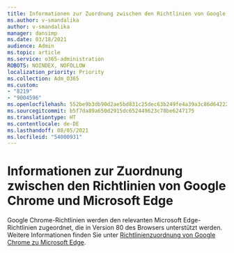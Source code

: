 ```yaml
---
title: Informationen zur Zuordnung zwischen den Richtlinien von Google Chrome und Microsoft Edge
ms.author: v-smandalika
author: v-smandalika
manager: dansimp
ms.date: 03/18/2021
audience: Admin
ms.topic: article
ms.service: o365-administration
ROBOTS: NOINDEX, NOFOLLOW
localization_priority: Priority
ms.collection: Adm_O365
ms.custom:
- "8219"
- "9004596"
ms.openlocfilehash: 552be9b3db90d2ae5bd831c25dec63b249fe4a39a3c86d64222cdaf8297f1043
ms.sourcegitcommit: b5f7da89a650d2915dc652449623c78be6247175
ms.translationtype: HT
ms.contentlocale: de-DE
ms.lasthandoff: 08/05/2021
ms.locfileid: "54000931"
---
```

# <a name="learn-about-mapping-between-google-chromes-and-microsoft-edges-policies"></a>Informationen zur Zuordnung zwischen den Richtlinien von Google Chrome und Microsoft Edge

Google Chrome-Richtlinien werden den relevanten Microsoft Edge-Richtlinien zugeordnet, die in Version 80 des Browsers unterstützt werden. Weitere Informationen finden Sie unter [Richtlinienzuordnung von Google Chrome zu Microsoft Edge](https://docs.microsoft.com/deployedge/microsoft-edge-policy-map-chrome-to-newedge).

